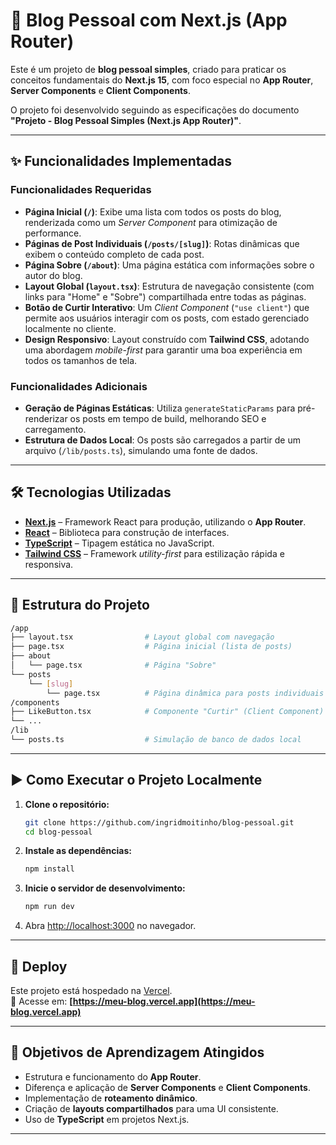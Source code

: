 # 📖 Blog Pessoal com Next.js (App Router)

Este é um projeto de **blog pessoal simples**, criado para praticar os conceitos fundamentais do **Next.js 15**, com foco especial no **App Router**, **Server Components** e **Client Components**.

O projeto foi desenvolvido seguindo as especificações do documento **"Projeto - Blog Pessoal Simples (Next.js App Router)"**.

---

## ✨ Funcionalidades Implementadas

### Funcionalidades Requeridas

- **Página Inicial (`/`)**: Exibe uma lista com todos os posts do blog, renderizada como um *Server Component* para otimização de performance.  
- **Páginas de Post Individuais (`/posts/[slug]`)**: Rotas dinâmicas que exibem o conteúdo completo de cada post.  
- **Página Sobre (`/about`)**: Uma página estática com informações sobre o autor do blog.  
- **Layout Global (`layout.tsx`)**: Estrutura de navegação consistente (com links para "Home" e "Sobre") compartilhada entre todas as páginas.  
- **Botão de Curtir Interativo**: Um *Client Component* (`"use client"`) que permite aos usuários interagir com os posts, com estado gerenciado localmente no cliente.  
- **Design Responsivo**: Layout construído com **Tailwind CSS**, adotando uma abordagem *mobile-first* para garantir uma boa experiência em todos os tamanhos de tela.  

### Funcionalidades Adicionais

- **Geração de Páginas Estáticas**: Utiliza `generateStaticParams` para pré-renderizar os posts em tempo de build, melhorando SEO e carregamento.  
- **Estrutura de Dados Local**: Os posts são carregados a partir de um arquivo (`/lib/posts.ts`), simulando uma fonte de dados.  

---

## 🛠️ Tecnologias Utilizadas

- [**Next.js**](https://nextjs.org/) – Framework React para produção, utilizando o **App Router**.  
- [**React**](https://react.dev/) – Biblioteca para construção de interfaces.  
- [**TypeScript**](https://www.typescriptlang.org/) – Tipagem estática no JavaScript.  
- [**Tailwind CSS**](https://tailwindcss.com/) – Framework *utility-first* para estilização rápida e responsiva.  

---

## 📂 Estrutura do Projeto

```bash
/app
├── layout.tsx                # Layout global com navegação
├── page.tsx                  # Página inicial (lista de posts)
├── about
│   └── page.tsx              # Página "Sobre"
└── posts
    └── [slug]
        └── page.tsx          # Página dinâmica para posts individuais
/components
├── LikeButton.tsx            # Componente "Curtir" (Client Component)
└── ...
/lib
└── posts.ts                  # Simulação de banco de dados local
   ```
---

## ▶️ Como Executar o Projeto Localmente

1. **Clone o repositório:**
   ```bash
   git clone https://github.com/ingridmoitinho/blog-pessoal.git
   cd blog-pessoal
   ```

2. **Instale as dependências:**
   ```bash
   npm install
   ```

3. **Inicie o servidor de desenvolvimento:**
   ```bash
   npm run dev
   ```

4. Abra [http://localhost:3000](http://localhost:3000) no navegador.  

---

## 🚀 Deploy

Este projeto está hospedado na [Vercel](https://vercel.com/).  
🔗 Acesse em: **[https://meu-blog.vercel.app](https://meu-blog.vercel.app)**  

---

## 🎯 Objetivos de Aprendizagem Atingidos

- Estrutura e funcionamento do **App Router**.  
- Diferença e aplicação de **Server Components** e **Client Components**.  
- Implementação de **roteamento dinâmico**.  
- Criação de **layouts compartilhados** para uma UI consistente.  
- Uso de **TypeScript** em projetos Next.js.  

---
